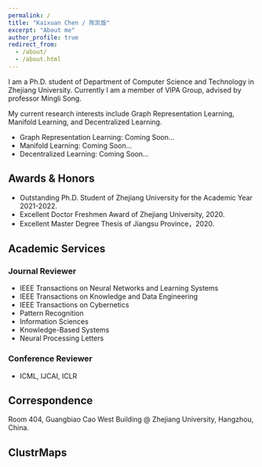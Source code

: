 ```yaml
---
permalink: /
title: "Kaixuan Chen / 陈凯旋"
excerpt: "About me"
author_profile: true
redirect_from: 
  - /about/
  - /about.html
---
```

I am a Ph.D. student of Department of Computer Science and Technology in Zhejiang University. Currently I am a member of VIPA Group, advised by professor Mingli Song.
<!-- ## Research Interestz -->
My current research interests include Graph Representation Learning, Manifold Learning, and Decentralized Learning.

- Graph Representation Learning: Coming Soon...
- Manifold Learning: Coming Soon...
- Decentralized Learning: Coming Soon...

## Awards & Honors

- Outstanding Ph.D. Student of Zhejiang University for the Academic Year 2021-2022.
- Excellent Doctor Freshmen Award of Zhejiang University, 2020.
- Excellent Master Degree Thesis of Jiangsu Province，2020.

## Academic Services

### Journal Reviewer

- IEEE Transactions on Neural Networks and Learning Systems
- IEEE Transactions on Knowledge and Data Engineering
- IEEE Transactions on Cybernetics
- Pattern Recognition
- Information Sciences
- Knowledge-Based Systems
- Neural Processing Letters

### Conference Reviewer

- ICML, IJCAI, ICLR



## Correspondence

Room 404, Guangbiao Cao West Building @ Zhejiang University, Hangzhou, China.



## ClustrMaps

<script type="text/javascript" id="clustrmaps" src="//clustrmaps.com/map_v2.js?d=ogcbmCVoGxvGElqx_ps4f9ALd10Y-dWQgyglSl-WzHM&cl=ffffff&w=a"></script>